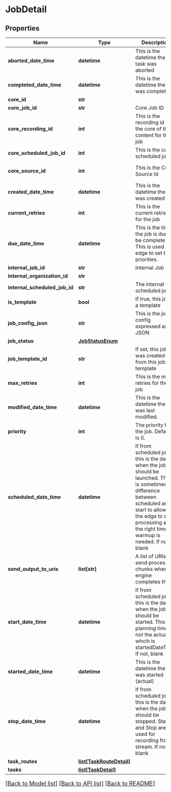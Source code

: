 # JobDetail

## Properties
Name | Type | Description | Notes
------------ | ------------- | ------------- | -------------
**aborted_date_time** | **datetime** | This is the datetime the task was aborted | [optional] 
**completed_date_time** | **datetime** | This is the datetime the job was completed | [optional] 
**core_id** | **str** |  | [optional] 
**core_job_id** | **str** | Core Job ID | [optional] 
**core_recording_id** | **int** | This is the recording id in the core of the content for this job | [optional] 
**core_scheduled_job_id** | **int** | This is the core scheduled job id. | [optional] 
**core_source_id** | **int** | This is the Core Source Id | [optional] [default to 0]
**created_date_time** | **datetime** | This is the datetime the job was created | [optional] 
**current_retries** | **int** | This is the current retries for the job | [optional] [default to 0]
**due_date_time** | **datetime** | This is the time the job is due to be complete.  This is used by edge to set the priorities. | [optional] 
**internal_job_id** | **str** | Internal Job ID | [optional] 
**internal_organization_id** | **str** |  | [optional] 
**internal_scheduled_job_id** | **str** | The internal scheduled job id. | [optional] 
**is_template** | **bool** | If true, this job is a template | [optional] 
**job_config_json** | **str** | This is the job config expressed as JSON | [optional] 
**job_status** | [**JobStatusEnum**](JobStatusEnum.md) |  | [optional] 
**job_template_id** | **str** | If set, this job was created from this job template | [optional] 
**max_retries** | **int** | This is the max retries for the job | [optional] [default to 0]
**modified_date_time** | **datetime** | This is the datetime the job was last modified. | [optional] 
**priority** | **int** | The priority for the job.  Default is 0. | [optional] [default to 0]
**scheduled_date_time** | **datetime** | If from scheduled job, this is the date when the job should be launched. There is sometimes a difference between scheduled and start to allow for the edge to start processing at the right time if warmup is needed. If not, blank | [optional] 
**send_output_to_uris** | **list[str]** | A list of URIs to send processed chunks when the engine completes them. | [optional] 
**start_date_time** | **datetime** | If from scheduled job, this is the date when the job should be started. This is a planning time not the actual whcih is startedDateTime.  If not, blank | [optional] 
**started_date_time** | **datetime** | This is the datetime the job was started (actual) | [optional] 
**stop_date_time** | **datetime** | If from scheduled job, this is the date when the job should be stopped. Start and Stop are used for recording from a stream.  If not, blank | [optional] 
**task_routes** | [**list[TaskRouteDetail]**](TaskRouteDetail.md) |  | [optional] 
**tasks** | [**list[TaskDetail]**](TaskDetail.md) |  | [optional] 

[[Back to Model list]](../README.md#documentation-for-models) [[Back to API list]](../README.md#documentation-for-api-endpoints) [[Back to README]](../README.md)

<style>
     p, ul, ol, li { font-size: 18px !important;}
</style>



